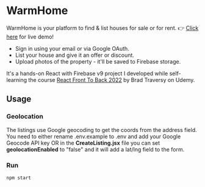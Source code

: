 # WarmHome

WarmHome is your platform to find & list houses for sale or for rent.
👉 [Click here]() for live demo!
- Sign in using your email or via Google OAuth.
- List your house and give it an offer or discount.
- Upload photos of the property - it'll be saved to Firebase storage.

It's a hands-on React with Firebase v9 project I developed while self-learning the course [React Front To Back 2022](https://www.udemy.com/course/react-front-to-back-2022/) by Brad Traversy on Udemy.<br />


## Usage

### Geolocation

The listings use Google geocoding to get the coords from the address field. You need to either rename .env.example to .env and add your Google Geocode API key OR in the **CreateListing.jsx** file you can set **geolocationEnabled** to "false" and it will add a lat/lng field to the form.

### Run

```bash
npm start
```
